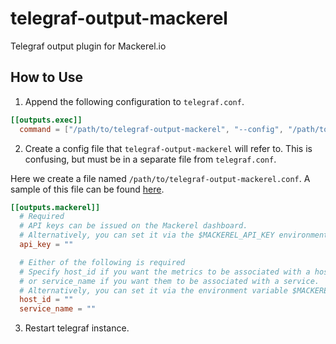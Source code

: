 # telegraf-output-mackerel

Telegraf output plugin for Mackerel.io

## How to Use

1. Append the following configuration to `telegraf.conf`.

```toml
[[outputs.exec]]
  command = ["/path/to/telegraf-output-mackerel", "--config", "/path/to/telegraf-output-mackerel.conf"]
```

2. Create a config file that `telegraf-output-mackerel` will refer to. This is confusing, but must be in a separate file from `telegraf.conf`.

Here we create a file named `/path/to/telegraf-output-mackerel.conf`. A sample of this file can be found [here](https://github.com/SlashNephy/telegraf-output-mackerel/blob/master/plugins/outputs/mackerel/sample.conf).

```toml
[[outputs.mackerel]]
  # Required
  # API keys can be issued on the Mackerel dashboard.
  # Alternatively, you can set it via the $MACKEREL_API_KEY environment variable.
  api_key = ""

  # Either of the following is required
  # Specify host_id if you want the metrics to be associated with a host,
  # or service_name if you want them to be associated with a service.
  # Alternatively, you can set it via the environment variable $MACKEREL_HOST_ID or $MACKEREL_SERVICE_NAME.
  host_id = ""
  service_name = ""
```

3. Restart telegraf instance.
